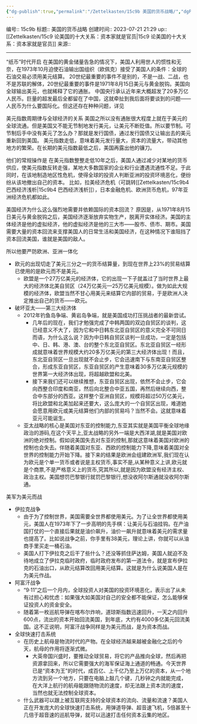 ```yaml
---
{"dg-publish":true,"permalink":"/Zettelkasten/15c9b 美国的货币战略/","dgPassFrontmatter":true}
---
```


编号:: 15c9b
标题:: 美国的货币战略
创建时间:: 2023-07-21 21:29
up:: [[Zettelkasten/15c9 论美国的十大关系：资本家就是官员\|15c9 论美国的十大关系：资本家就是官员]]
来源:: 

---
“纸币”时代开启
在美国的黄金储量告急的情况下，美国人利用世人的惯性和无奈，在1973年10月迫使石油输出国组织（欧佩克）接受了美国人的条件：全球的石油交易必须用美元结算。
20世纪最重要的事件不是别的，不是一战、二战，也不是苏联的解体，20世纪最重要的事件是1971年8月15日美元与黄金脱钩。美国向全球输出美元，也就稀释了它的通胀。
中国央行承认近年来大概超发了20多万亿人民币。巨量的超发最后全都留在了中国，这就牵扯到我后面将要谈到的问题——人民币为什么要国际化。但这还存在种种问题，详见

美元指数周期律与全球经济的关系
美国之所以没有通胀很大程度上就在于美元的全球流通。但是美国又不能无节制地发行美元，让美元不断贬值。所以要节制。可节制后手中没有美元了怎么办？那就是发行国债，通过发行国债又让输出去的美元重新回到美国。
美元指数走低，意味着美元发行量大，资本的流量大，带动其他地方的繁荣。在长期的美元指数最低之后，美国再露出他的镰刀。

他们的常规操作是
在美元指数整整走低10年之后，美国人通过减少对某地的货币供应，使美元指数反转走强，某地大多数国家的企业和行业遭遇流通性不足。于此同时，在该地制造地区性危机，使得全球的投资人判断亚洲的投资环境恶化，便纷纷从该地撤出自己的资本。
比如，拉美经济危机（可跳转[[Zettelkasten/15c9b4 巴西经济浅析\|15c9b4 巴西经济浅析]]），日本金融危机、欧洲货币危机，97年亚洲经济危机都如此。

美国经济为什么这么强烈地需要并依赖国际的资本回流？
原因是，从1971年8月15日美元与黄金脱钩之后，美国经济逐渐放弃实物生产，脱离开实体经济。美国的主体经济是他的虚拟经济，他的虚拟经济是他的三大市——股市、债市、期市。美国需要大量的资本回流来支撑美国人的日常生活和美国经济，在这种情况下谁阻挡了资本回流美国，谁就是美国的敌人。

所以他要严防欧洲、亚洲一体化
- 欧元的出现切走了美元三分之一的货币结算量，到现在世界上23%的贸易结算已使用的是欧元而不是美元。
	- 欧盟是一个27万亿美元的经济体，它的出现一下子就盖过了当时世界上最大的经济体北美自贸区（24万亿美元—25万亿美元规模）。做为如此大规模的经济体，欧盟当然不甘心用美元来结算它内部的贸易，于是欧洲人决定推出自己的货币——欧元。
- 破坏亚太——第三大经济体
	- 2012年钓鱼岛争端、黄岩岛争端，就是美国成功打压挑战者的最新尝试。
		- 几年后的现在，我们才勉强完成了中韩两国的双边自贸区的谈判，这已经意义不大了，因为它和中日韩东北亚自贸区的意义完全不可同日而语，为什么这么说？因为中日韩自贸区谈判一旦成功，一定是包括中、日、韩、港、澳、台的整个东北亚自贸区。东北亚自贸区一经形成就意味着世界规模大约20多万亿美元的第三大经济体出现！而且，东北亚自贸区一旦出现就不会止步，它会迅速南下与东南亚自贸区整合，形成东亚自贸区，东亚自贸区的产生意味着30多万亿美元规模的世界第一大经济体出现，将超越欧盟和北美。
		- 接下来我们还可以继续推想，东亚自贸区出现，依然不会止步，它会向西整合印度和南亚，然后向北整合中亚五国，再然后继续向西，整合中东部分的西亚。这样整个亚洲自贸区，规模将超过50万亿美元，将比欧盟和北美加起来还要大，这么庞大的一个自贸区出现，难道她会愿意用欧元或美元结算他们内部的贸易吗？当然不会。这就意味着亚元可能诞生。
	- 亚太战略的核心是美国对东亚的控制能力,东亚其实就是美国平衡全球地缘政治的游码,在这个天平上,亚太战略的另外一端是大西洋湖,就是美国对欧洲的绝对控制。假如说美国失去对东亚的控制,那就这意味着美国对欧洲的控制也会失去。伴随着美国对东亚、西欧的控制能力下降,意味着美国对全世界的控制能力开始下降。接下来的结果是欧洲会组建欧洲军,我们现在认为欧元是个单一货币或者说是主权货币,事实不是,从某种意义上讲,欧元就是个商票,不是严格意义上的货币,究其所以,就是因为欧盟没有经济主权、政治主权。美国想罚巴黎银行就罚巴黎银行,想没收阿尔斯通就没收阿尔斯通。

美军为美元而战
- 伊拉克战争
	- 由于为了控制世界，美国需要全世界都使用美元。为了让全世界都使用美元，美国人在1973年下了一步高明的先手棋：让美元与石油挂钩。在产油国打仗的一个直接后果就是油价飙升，油价一飙升就意味着美元的需求量也提高了。比如说战争之前，你手里有38美元，理论上讲，你就可以从油商手里买走一桶石油。
	- 美国人打下伊拉克之后干了些什么？还没等抓住萨达姆，美国人就迫不及待地成立了伊拉克临时政府，临时政府发布的第一道法令，就是宣布伊拉克的石油出口，从欧元结算改回用美元结算。这就是为什么说美国人是在为美元作战。
- 阿富汗战争
	- “9·11”之后一个月内，全球投资人对美国的投资环境恶化，表示出了从未有过担心和忧虑：如果强大如美国对自己的安全都不能保证，怎么能够保证投资人的资金安全。
	- 随着第一枚巡航导弹在喀布尔炸响，道琼斯指数迅速回升，一天之内回升600点，流出的资本开始回流美国，到年底，大约有4000多亿美元回流美国。这不正说明，阿富汗战争同样是为美元而战，是为资本而战。
- 全球快速打击系统
	- 在历史上航母是物流时代的产物。在全球经济越来越被金融化之后的今天，航母的作用将逐渐式微。
		- 大英帝国兴盛时，要推动全球贸易，将它的产品推向全球，然后再把资源拿回来，所以它需要强大的海军保证海上通道的畅通。今天世界已是“资本为王”的时代，成百亿、上千亿乃至上万亿的资本，从一个地方流到另一个地方，只要在电脑上敲几个键，几秒钟之内就能完成，在大洋上航行的航母能跟随物流的速度，却无法跟上资本流的速度，当然也就无法控制全球资本。
	- 什么武器可以跟上被互联网支持的全球资本的流向、流量和流速？美国人正在开发庞大的全球快速打击系统，用弹道导弹、超音速飞机，5倍甚至十几倍于超音速的巡航导弹，就可以迅速打击任何资本云集的地区。